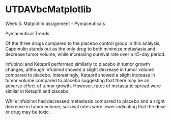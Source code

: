 # UTDAVbcMatplotlib

Week 5:  Matplotlib assignment - Pymaceuticals



Pymaceutical Trends

Of the three drugs compared to the placebo control group in this analysis, Capomulin stands out as the only drug to both minimize metastasis and decrease tumor volume, while increasing survival rate over a 45-day period.  



Infubinol and Ketapril performed similarly to placebo in tumor growth changes, although Infubinol showed a slight decrease in tumor volume compared to placebo.  Interestingly, Ketapril showed a slight increase in tumor volume compared to placebo suggesting that there may be an adverse effect of tumor growth.  However, rates of metastatic spread were similar in Ketapril and placebo.



While Infubinol had decreased metastasis compared to placebo and a slight decrease in tumor volume, survival rates were lower indicating that the dose or drug may be toxic.